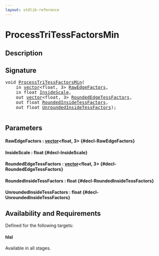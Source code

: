 ```yaml
---
layout: stdlib-reference
---
```


# ProcessTriTessFactorsMin

## Description





## Signature 

<pre>
<span class="code_keyword">void</span> <a href="/stdlib-reference/global-decls/ProcessTriTessFactorsMin">ProcessTriTessFactorsMin</a>(
    <span class="code_keyword">in</span> <a href="/stdlib-reference/types/vector/index">vector</a>&lt;<span class="code_keyword">float</span>, 3&gt; <a href="/stdlib-reference/global-decls/ProcessTriTessFactorsMin#decl-RawEdgeFactors" class="code_param">RawEdgeFactors</a>,
    <span class="code_keyword">in</span> <span class="code_keyword">float</span> <a href="/stdlib-reference/global-decls/ProcessTriTessFactorsMin#decl-InsideScale" class="code_param">InsideScale</a>,
    <span class="code_keyword">out</span> <a href="/stdlib-reference/types/vector/index">vector</a>&lt;<span class="code_keyword">float</span>, 3&gt; <a href="/stdlib-reference/global-decls/ProcessTriTessFactorsMin#decl-RoundedEdgeTessFactors" class="code_param">RoundedEdgeTessFactors</a>,
    <span class="code_keyword">out</span> <span class="code_keyword">float</span> <a href="/stdlib-reference/global-decls/ProcessTriTessFactorsMin#decl-RoundedInsideTessFactors" class="code_param">RoundedInsideTessFactors</a>,
    <span class="code_keyword">out</span> <span class="code_keyword">float</span> <a href="/stdlib-reference/global-decls/ProcessTriTessFactorsMin#decl-UnroundedInsideTessFactors" class="code_param">UnroundedInsideTessFactors</a>);

</pre>

## Parameters

#### RawEdgeFactors  : [vector](/stdlib-reference/types/vector/index)\<float, 3\> {#decl-RawEdgeFactors}
#### InsideScale  : float {#decl-InsideScale}
#### RoundedEdgeTessFactors  : [vector](/stdlib-reference/types/vector/index)\<float, 3\> {#decl-RoundedEdgeTessFactors}
#### RoundedInsideTessFactors  : float {#decl-RoundedInsideTessFactors}
#### UnroundedInsideTessFactors  : float {#decl-UnroundedInsideTessFactors}

## Availability and Requirements

Defined for the following targets:

#### hlsl
Available in all stages.



